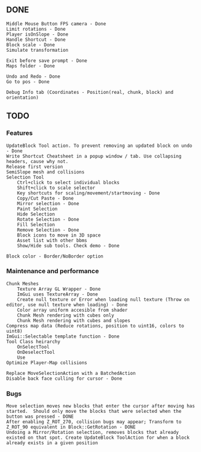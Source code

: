 
## DONE
    Middle Mouse Button FPS camera - Done
    Limit rotations - Done
    Player isOnSlope - Done
    Handle Shortcut - Done
    Block scale - Done
    Simulate transformation

    Exit before save prompt - Done
    Maps folder - Done
    
    Undo and Redo - Done
    Go to pos - Done

    Debug Info tab (Coordinates - Position(real, chunk, block) and orientation)

## TODO
### Features
    UpdateBlock Tool action. To prevent removing an updated block on undo - Done
    Write Shortcut Cheatsheet in a popup window / tab. Use collapsing headers, cause why not.
    Release first version
    SemiSlope mesh and collisions
    Selection Tool
        Ctrl+click to select individual blocks
        Shift+click to scale selector
        Key shortcuts for scaling/movement/startmoving - Done
        Copy/Cut Paste - Done
        Mirror selection - Done
        Paint Selection
        Hide Selection
        Rotate Selection - Done
        Fill Selection
        Remove Selection - Done
        Block icons to move in 3D space
        Asset list with other bbms
        Show/Hide sub tools. Check demo - Done
    
    Block color - Border/NoBorder option

### Maintenance and performance
    Chunk Meshes
        Texture Array GL Wrapper - Done
        ImGui uses TextureArray - Done
        Create null texture or Error when loading null texture (Throw on editor, use null texture when loading) - Done
        Color array uniform accesible from shader
        Chunk Mesh rendering with cubes only
        Chunk Mesh rendering with cubes and slopes
    Compress map data (Reduce rotations, position to uint16, colors to uint8)
    ImGui::Selectable template function - Done
    Tool Class heirarchy
        OnSelectTool
        OnDeselectTool
        Use
    Optimize Player-Map collisions

    Replace MoveSelectionAction with a BatchedAction
    Disable back face culling for cursor - Done


### Bugs
    Move selection moves new blocks that enter the cursor after moving has started.  Should only move the blocks that were selected when the button was pressed - DONE
    After enabling Z_ROT_270, collision bugs may appear; Transform to Z_ROT_90 equivalent in Block::GetRotation - DONE
    Undoing a Mirror/Rotation selection, removes blocks that already existed on that spot. Create UpdateBlock ToolAction for when a block already exists in a given position

